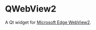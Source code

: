 # QWebView2
A Qt widget for [Microsoft Edge WebView2](https://developer.microsoft.com/en-us/microsoft-edge/webview2/).
